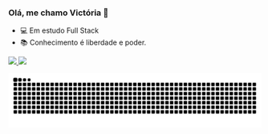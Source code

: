 ### Olá, me chamo Victória 👋

- 💻 Em estudo Full Stack
- 📚 Conhecimento é liberdade e poder.

<div>
  <a href="https://github.com/vmc13">
  <img height="180em" src="https://github-readme-stats.vercel.app/api?username=vmc13&show_icons=true&theme=dracula&include_all_commits=true&count_private=true"/>
  <img height="180em" src="https://github-readme-stats.vercel.app/api/top-langs/?username=vmc13&layout=compact&langs_count=7&theme=dracula"/>
</div>

  ![Snake animation](https://github.com/vmc13/vmc13/blob/output/github-contribution-grid-snake.svg)
